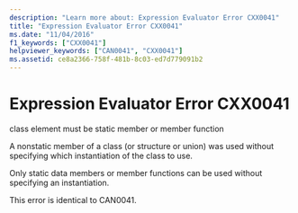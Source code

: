 ```yaml
---
description: "Learn more about: Expression Evaluator Error CXX0041"
title: "Expression Evaluator Error CXX0041"
ms.date: "11/04/2016"
f1_keywords: ["CXX0041"]
helpviewer_keywords: ["CAN0041", "CXX0041"]
ms.assetid: ce8a2366-758f-481b-8c03-ed7d779091b2
---
```

# Expression Evaluator Error CXX0041

class element must be static member or member function

A nonstatic member of a class (or structure or union) was used without specifying which instantiation of the class to use.

Only static data members or member functions can be used without specifying an instantiation.

This error is identical to CAN0041.
